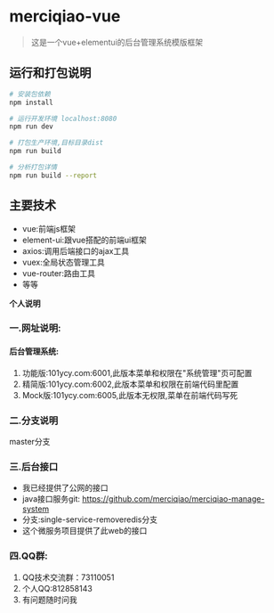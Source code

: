 # merciqiao-vue

> 这是一个vue+elementui的后台管理系统模版框架

## 运行和打包说明

``` bash
# 安装包依赖
npm install

# 运行开发环境 localhost:8080
npm run dev

# 打包生产环境,目标目录dist
npm run build

# 分析打包详情
npm run build --report
```
## 主要技术
 - vue:前端js框架
 - element-ui:跟vue搭配的前端ui框架
 - axios:调用后端接口的ajax工具
 - vuex:全局状态管理工具
 - vue-router:路由工具
 - 等等

****个人说明****

### 一.网址说明:
#### 后台管理系统:
 1. 功能版:101ycy.com:6001,此版本菜单和权限在"系统管理"页可配置
 2. 精简版:101ycy.com:6002,此版本菜单和权限在前端代码里配置
 3. Mock版:101ycy.com:6005,此版本无权限,菜单在前端代码写死
 

### 二.分支说明
master分支
###  三.后台接口
 - 我已经提供了公网的接口
 - java接口服务git: https://github.com/merciqiao/merciqiao-manage-system 
 - 分支:single-service-removeredis分支
 - 这个微服务项目提供了此web的接口
 

### 四.QQ群:
 1. QQ技术交流群：73110051
 2. 个人QQ:812858143
 3. 有问题随时问我
